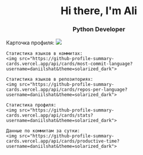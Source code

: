<div id="header" align="center">
	<h1>Hi there, I'm Ali</h1>
	<h3>Python Developer</h3>
</div>
<div id="graphs">
	Карточка профиля: 
	<img src="https://github-profile-summary-cards.vercel.app/api/cards/profile-details?username=daniilshat&theme=solarized_dark">

	Статистика языков в коммитах:
	<img src="https://github-profile-summary-cards.vercel.app/api/cards/most-commit-language?username=daniilshat&theme=solarized_dark">

	Статистика языков в репозиториях:
	<img src="https://github-profile-summary-cards.vercel.app/api/cards/repos-per-language?username=daniilshat&theme=solarized_dark">

	Статистика профиля:
	<img src="https://github-profile-summary-cards.vercel.app/api/cards/stats?username=daniilshat&theme=solarized_dark">

	Данные по коммитам за сутки:
	<img src="https://github-profile-summary-cards.vercel.app/api/cards/productive-time?username=daniilshat&theme=solarized_dark">
</div>
